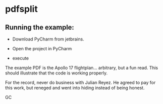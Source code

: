 # pdfsplit

Running the example:
---
* Download PyCharm from jetbrains.

* Open the project in PyCharm

* execute

The example PDF is the Apollo 17 flightplan... arbitrary, but a fun read.  This should illustrate that the code is working properly.

For the record, never do business with Julian Reyez.  He agreed to pay for this work, but reneged and went into hiding instead of being honest.

GC
